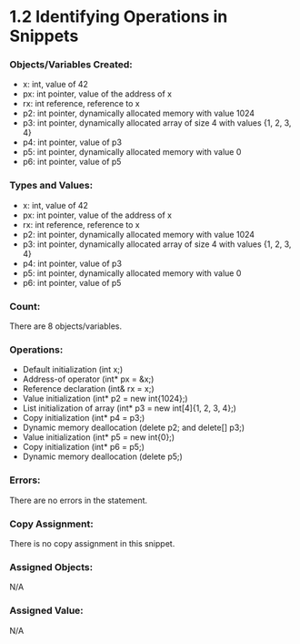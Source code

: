 # 1.2 Identifying Operations in Snippets

### Objects/Variables Created:
- x: int, value of 42
- px: int pointer, value of the address of x
- rx: int reference, reference to x
- p2: int pointer, dynamically allocated memory with value 1024
- p3: int pointer, dynamically allocated array of size 4 with values {1, 2, 3, 4}
- p4: int pointer, value of p3
- p5: int pointer, dynamically allocated memory with value 0
- p6: int pointer, value of p5

### Types and Values:
- x: int, value of 42
- px: int pointer, value of the address of x
- rx: int reference, reference to x
- p2: int pointer, dynamically allocated memory with value 1024
- p3: int pointer, dynamically allocated array of size 4 with values {1, 2, 3, 4}
- p4: int pointer, value of p3
- p5: int pointer, dynamically allocated memory with value 0
- p6: int pointer, value of p5

### Count:
There are 8 objects/variables.

### Operations:
- Default initialization (int x;)
- Address-of operator (int* px = &x;)
- Reference declaration (int& rx = x;)
- Value initialization (int* p2 = new int{1024};)
- List initialization of array (int* p3 = new int[4]{1, 2, 3, 4};)
- Copy initialization (int* p4 = p3;)
- Dynamic memory deallocation (delete p2; and delete[] p3;)
- Value initialization (int* p5 = new int{0};)
- Copy initialization (int* p6 = p5;)
- Dynamic memory deallocation (delete p5;)

### Errors:
There are no errors in the statement.

### Copy Assignment:
There is no copy assignment in this snippet.

### Assigned Objects:
N/A

### Assigned Value:
N/A

